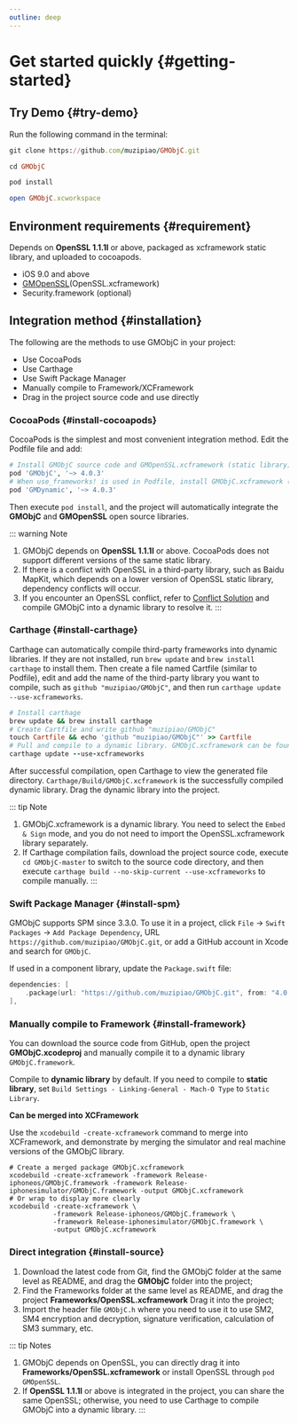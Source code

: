 ```yaml
---
outline: deep
---
```


# Get started quickly {#getting-started}

## Try Demo {#try-demo}

Run the following command in the terminal:

```ruby
git clone https://github.com/muzipiao/GMObjC.git

cd GMObjC

pod install

open GMObjC.xcworkspace
```

## Environment requirements {#requirement}

Depends on **OpenSSL 1.1.1l** or above, packaged as xcframework static library, and uploaded to cocoapods.

* iOS 9.0 and above
* [GMOpenSSL](https://github.com/muzipiao/GMOpenSSL)(OpenSSL.xcframework)
* Security.framework (optional)

## Integration method {#installation}

The following are the methods to use GMObjC in your project:

- Use CocoaPods
- Use Carthage
- Use Swift Package Manager
- Manually compile to Framework/XCFramework
- Drag in the project source code and use directly

### CocoaPods {#install-cocoapods}

CocoaPods is the simplest and most convenient integration method. Edit the Podfile file and add:

```ruby
# Install GMObjC source code and GMOpenSSL.xcframework (static library)
pod 'GMObjC', '~> 4.0.3'
# When use_frameworks! is used in Podfile, install GMObjC.xcframework (dynamic library)
pod 'GMDynamic', '~> 4.0.3'
```

Then execute `pod install`, and the project will automatically integrate the **GMObjC** and **GMOpenSSL** open source libraries.

::: warning Note
1. GMObjC depends on **OpenSSL 1.1.1l** or above. CocoaPods does not support different versions of the same static library.
2. If there is a conflict with OpenSSL in a third-party library, such as Baidu MapKit, which depends on a lower version of OpenSSL static library, dependency conflicts will occur.
3. If you encounter an OpenSSL conflict, refer to [Conflict Solution](./error-openssl) and compile GMObjC into a dynamic library to resolve it.
:::

### Carthage {#install-carthage}

Carthage can automatically compile third-party frameworks into dynamic libraries. If they are not installed, run `brew update` and `brew install carthage` to install them. Then create a file named Cartfile (similar to Podfile), edit and add the name of the third-party library you want to compile, such as `github "muzipiao/GMObjC"`, and then run `carthage update --use-xcframeworks`.

```ruby
# Install carthage
brew update && brew install carthage
# Create Cartfile and write github "muzipiao/GMObjC"
touch Cartfile && echo 'github "muzipiao/GMObjC"' >> Cartfile
# Pull and compile to a dynamic library. GMObjC.xcframework can be found in Carthage/Build/ in the current command execution directory
carthage update --use-xcframeworks
```

After successful compilation, open Carthage to view the generated file directory. `Carthage/Build/GMObjC.xcframework` is the successfully compiled dynamic library. Drag the dynamic library into the project.

::: tip Note
1. GMObjC.xcframework is a dynamic library. You need to select the `Embed & Sign` mode, and you do not need to import the OpenSSL.xcframework library separately.
2. If Carthage compilation fails, download the project source code, execute `cd GMObjC-master` to switch to the source code directory, and then execute `carthage build --no-skip-current --use-xcframeworks` to compile manually.
:::

### Swift Package Manager {#install-spm}

GMObjC supports SPM since 3.3.0. To use it in a project, click `File` -> `Swift Packages` -> `Add Package Dependency`, URL  `https://github.com/muzipiao/GMObjC.git`, or add a GitHub account in Xcode and search for `GMObjC`.

If used in a component library, update the `Package.swift` file:

```swift
dependencies: [
    .package(url: "https://github.com/muzipiao/GMObjC.git", from: "4.0.0")
],
```

### Manually compile to Framework {#install-framework}

You can download the source code from GitHub, open the project **GMObjC.xcodeproj** and manually compile it to a dynamic library `GMObjC.framework`.

Compile to **dynamic library** by default. If you need to compile to **static library**, set `Build Settings - Linking-General - Mach-O Type` to `Static Library`.

**Can be merged into XCFramework**

Use the `xcodebuild -create-xcframework` command to merge into XCFramework, and demonstrate by merging the simulator and real machine versions of the GMObjC library.

```shell
# Create a merged package GMObjC.xcframework
xcodebuild -create-xcframework -framework Release-iphoneos/GMObjC.framework -framework Release-iphonesimulator/GMObjC.framework -output GMObjC.xcframework
# Or wrap to display more clearly
xcodebuild -create-xcframework \
           -framework Release-iphoneos/GMObjC.framework \
           -framework Release-iphonesimulator/GMObjC.framework \
           -output GMObjC.xcframework
```

### Direct integration {#install-source}

1. Download the latest code from Git, find the GMObjC folder at the same level as README, and drag the **GMObjC** folder into the project;
2. Find the Frameworks folder at the same level as README, and drag the project **Frameworks/OpenSSL.xcframework** Drag it into the project;
3. Import the header file `GMObjC.h` where you need to use it to use SM2, SM4 encryption and decryption, signature verification, calculation of SM3 summary, etc.

::: tip Notes
1. GMObjC depends on OpenSSL, you can directly drag it into **Frameworks/OpenSSL.xcframework** or install OpenSSL through `pod GMOpenSSL`.
2. If **OpenSSL 1.1.1l** or above is integrated in the project, you can share the same OpenSSL; otherwise, you need to use Carthage to compile GMObjC into a dynamic library.
:::
